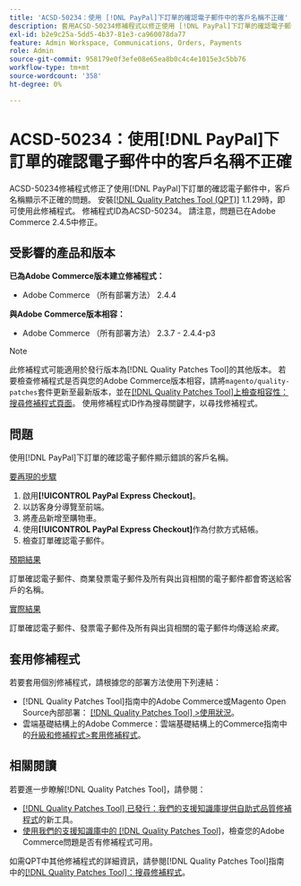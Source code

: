 ```yaml
---
title: 'ACSD-50234：使用 [!DNL PayPal]下訂單的確認電子郵件中的客戶名稱不正確'
description: 套用ACSD-50234修補程式以修正使用 [!DNL PayPal]下訂單的確認電子郵件中客戶名稱顯示不正確的Adobe Commerce問題。
exl-id: b2e9c25a-5dd5-4b37-81e3-ca960078da77
feature: Admin Workspace, Communications, Orders, Payments
role: Admin
source-git-commit: 958179e0f3efe08e65ea8b0c4c4e1015e3c5bb76
workflow-type: tm+mt
source-wordcount: '358'
ht-degree: 0%

---
```


# ACSD-50234：使用[!DNL PayPal]下訂單的確認電子郵件中的客戶名稱不正確

ACSD-50234修補程式修正了使用[!DNL PayPal]下訂單的確認電子郵件中，客戶名稱顯示不正確的問題。 安裝[[!DNL Quality Patches Tool (QPT)]](/help/announcements/adobe-commerce-announcements/magento-quality-patches-released-new-tool-to-self-serve-quality-patches.md) 1.1.29時，即可使用此修補程式。 修補程式ID為ACSD-50234。 請注意，問題已在Adobe Commerce 2.4.5中修正。

## 受影響的產品和版本

**已為Adobe Commerce版本建立修補程式：**

* Adobe Commerce （所有部署方法） 2.4.4

**與Adobe Commerce版本相容：**

* Adobe Commerce （所有部署方法） 2.3.7 - 2.4.4-p3

>[!NOTE]
>
>此修補程式可能適用於發行版本為[!DNL Quality Patches Tool]的其他版本。 若要檢查修補程式是否與您的Adobe Commerce版本相容，請將`magento/quality-patches`套件更新至最新版本，並在[[!DNL Quality Patches Tool]上檢查相容性：搜尋修補程式頁面](https://experienceleague.adobe.com/tools/commerce-quality-patches/index.html?lang=zh-Hant)。 使用修補程式ID作為搜尋關鍵字，以尋找修補程式。

## 問題

使用[!DNL PayPal]下訂單的確認電子郵件顯示錯誤的客戶名稱。

<u>要再現的步驟</u>

1. 啟用&#x200B;**[!UICONTROL PayPal Express Checkout]**。
1. 以訪客身分導覽至前端。
1. 將產品新增至購物車。
1. 使用&#x200B;**[!UICONTROL PayPal Express Checkout]**&#x200B;作為付款方式結帳。
1. 檢查訂單確認電子郵件。

<u>預期結果</u>

訂單確認電子郵件、商業發票電子郵件及所有與出貨相關的電子郵件都會寄送給客戶的名稱。

<u>實際結果</u>

訂單確認電子郵件、發票電子郵件及所有與出貨相關的電子郵件均傳送給&#x200B;*來賓*。

## 套用修補程式

若要套用個別修補程式，請根據您的部署方法使用下列連結：

* [!DNL Quality Patches Tool]指南中的Adobe Commerce或Magento Open Source內部部署： [[!DNL Quality Patches Tool] >使用狀況](https://experienceleague.adobe.com/docs/commerce-operations/tools/quality-patches-tool/usage.html?lang=zh-Hant)。
* 雲端基礎結構上的Adobe Commerce：雲端基礎結構上的Commerce指南中的[升級和修補程式>套用修補程式](https://experienceleague.adobe.com/docs/commerce-cloud-service/user-guide/develop/upgrade/apply-patches.html?lang=zh-Hant)。

## 相關閱讀

若要進一步瞭解[!DNL Quality Patches Tool]，請參閱：

* [[!DNL Quality Patches Tool] 已發行：我們的支援知識庫提供自助式品質修補程式](/help/announcements/adobe-commerce-announcements/magento-quality-patches-released-new-tool-to-self-serve-quality-patches.md)的新工具。
* [使用我們的支援知識庫中的 [!DNL Quality Patches Tool]](/help/support-tools/patches-available-in-qpt-tool/check-patch-for-magento-issue-with-magento-quality-patches.md)，檢查您的Adobe Commerce問題是否有修補程式可用。

如需QPT中其他修補程式的詳細資訊，請參閱[!DNL Quality Patches Tool]指南中的[[!DNL Quality Patches Tool]：搜尋修補程式](https://experienceleague.adobe.com/tools/commerce-quality-patches/index.html?lang=zh-Hant)。
